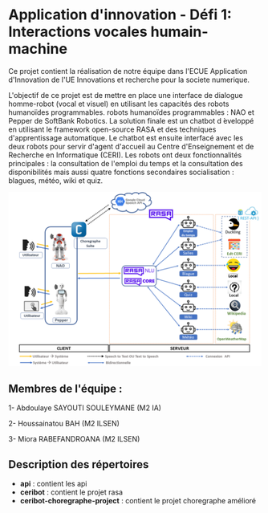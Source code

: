 # Application d'innovation - Défi 1: Interactions vocales humain-machine

Ce projet contient la réalisation de notre équipe dans l'ECUE Application d'Innovation de l'UE Innovations et recherche pour la societe numerique. 

L'objectif de ce projet est de mettre en place une interface de dialogue homme-robot (vocal et visuel) en utilisant les capacités des robots humanoïdes programmables.
robots humanoïdes programmables : NAO et Pepper de SoftBank Robotics. La solution finale est un chatbot d ́eveloppé
en utilisant le framework open-source RASA et des techniques d'apprentissage automatique. Le chatbot est ensuite interfacé avec les deux robots pour servir d'agent d'accueil au Centre d'Enseignement et de Recherche en Informatique (CERI).
Les robots ont deux fonctionnalités principales :
la consultation de l'emploi du temps et la consultation des disponibilités
mais aussi quatre fonctions secondaires
socialisation : blagues, météo, wiki et quiz.

![App Screenshot](architecture.png)

## Membres de l'équipe :

1- Abdoulaye SAYOUTI SOULEYMANE (M2 IA)

2- Houssainatou BAH (M2 ILSEN)

3- Miora RABEFANDROANA (M2 ILSEN)



## Description des répertoires
- **api** : contient les api 
- **ceribot** : contient le projet rasa
- **ceribot-choregraphe-project** : contient le projet choregraphe amélioré

